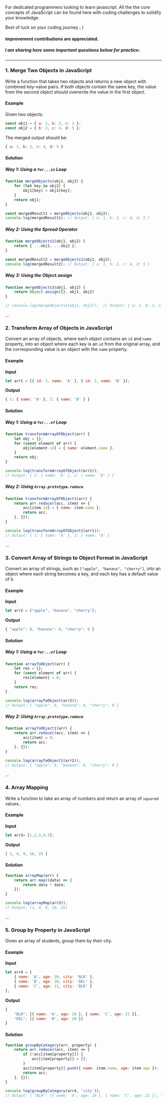 For dedicated programmers looking to learn javascript.
All the the core concepts of JavaScript can be found here 
with coding challenges to solidify your knowledge.

Best of luck on your coding journey ; ) 

#### improvement contributions are appreciated.
##### I am sharing here some important questions below for practice:  
---


### 1. Merge Two Objects in JavaScript

Write a function that takes two objects and returns a new object with combined key-value pairs. If both objects contain the same key, the value from the second object should overwrite the value in the first object.

#### Example

Given two objects:

```javascript
const obj1 = { a: 1, b: 2, c: 3 };
const obj2 = { b: 2, c: 4, d: 5 };
```

The merged output should be:

```javascript
{ a: 1, b: 2, c: 4, d: 5 }
```

#### Solution

##### Way 1: Using a `for...in` Loop

```javascript
function mergeObjects(obj1, obj2) {
    for (let key in obj2) {
        obj1[key] = obj2[key];
    }
    return obj1;
}

const mergedResult1 = mergeObjects(obj1, obj2);
console.log(mergedResult1); // Output: { a: 1, b: 2, c: 4, d: 5 }
```

##### Way 2: Using the Spread Operator

```javascript
function mergeObjects1(obj1, obj2) {
    return { ...obj1, ...obj2 };
}

const mergedResult2 = mergeObjects1(obj1, obj2);
console.log(mergedResult2); // Output: { a: 1, b: 2, c: 4, d: 5 }
```

##### Way 3: Using the Object.assign

```javascript
function mergeObjects3(obj1, obj2) {
    return Object.assign({}, obj1, obj2)
}

// console.log(mergeObjects3(obj1, obj2));  // Output: { a: 1, b: 2, c: 4, d: 5 }
```


...

### 2. Transform Array of Objects in JavaScript

Convert an array of objects, where each object contains an `id` and `name` property, into an object where each key is an `id` from the original array, and the corresponding value is an object with the `name` property.

#### Example

**Input**

```javascript
let arr1 = [{ id: 1, name: 'A' }, { id: 2, name: 'B' }];
```

**Output**

```javascript
{ 1: { name: 'A' }, 2: { name: 'B' } }
```

#### Solution

##### Way 1: Using a `for...of` Loop

```javascript
function transformArrayOfObject(arr) {
    let obj = {};
    for (const element of arr) {
        obj[element.id] = { name: element.name };
    }
    return obj;
}

console.log(transformArrayOfObject(arr1)); 
// Output: { 1: { name: 'A' }, 2: { name: 'B' } }
```

##### Way 2: Using `Array.prototype.reduce`

```javascript
function transformArrayOfObject1(arr) {
    return arr.reduce((acc, item) => {
        acc[item.id] = { name: item.name };
        return acc;
    }, {});
}

console.log(transformArrayOfObject1(arr1)); 
// Output: { 1: { name: 'A' }, 2: { name: 'B' }
```


...

### 3. Convert Array of Strings to Object Format in JavaScript

Convert an array of strings, such as `["apple", "banana", "cherry"]`, into an object where each string becomes a key, and each key has a default value of `0`.

#### Example

**Input**

```javascript
let arr2 = ["apple", "banana", "cherry"];
```

**Output**

```javascript
{ "apple": 0, "banana": 0, "cherry": 0 }
```

#### Solution

##### Way 1: Using a `for...of` Loop

```javascript
function arrayToObject(arr) {
    let res = {};
    for (const element of arr) {
        res[element] = 0;
    }
    return res;
}

console.log(arrayToObject(arr2)); 
// Output: { "apple": 0, "banana": 0, "cherry": 0 }
```

##### Way 2: Using `Array.prototype.reduce`

```javascript
function arrayToObject1(arr) {
    return arr.reduce((acc, item) => {
        acc[item] = 0;
        return acc;
    }, {});
}

console.log(arrayToObject1(arr2)); 
// Output: { "apple": 0, "banana": 0, "cherry": 0 }
```

...

### 4. Array Mapping

 Write a function to take an array of numbers and return an array of `squared` values..

#### Example

**Input**

```javascript
let arr3= [1,2,3,4,5];
```

**Output**

```javascript
[ 1, 4, 9, 16, 25 ]
```

#### Solution



```javascript
function arrayMap(arr) {
    return arr.map((data) => {
        return data * data;
    });
}

console.log(arrayMap(arr3)); 
// Output: [1, 4, 9, 16, 25]
```

...

### 5. Group by Property in JavaScript

Given an array of students, group them by their city.

#### Example

**Input**

```javascript
let arr4 = [
    { name: 'A', age: 20, city: 'BLR' },
    { name: 'B', age: 20, city: 'DEL' },
    { name: 'C', age: 21, city: 'BLR' }
];
```

**Output**

```javascript
{
    "BLR": [{ name: 'A', age: 20 }, { name: 'C', age: 21 }],
    "DEL": [{ name: 'B', age: 20 }]
}
```

#### Solution



```javascript
function groupByCategory(arr, property) {
    return arr.reduce((acc, item) => {
        if (!acc[item[property]]) {
            acc[item[property]] = [];
        }
        acc[item[property]].push({ name: item.name, age: item.age });
        return acc;
    }, {});
}

console.log(groupByCategory(arr4, 'city')); 
// Output: { "BLR": [{ name: 'A', age: 20 }, { name: 'C', age: 21 }], "DEL": [{ name: 'B', age: 20 }] }
```
